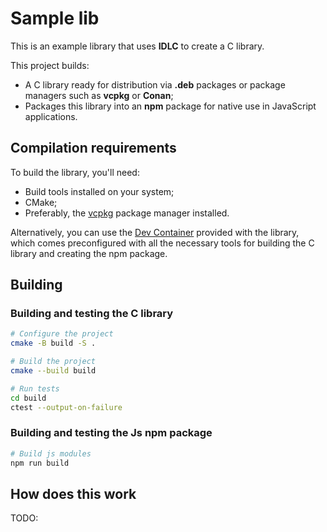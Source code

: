 # Sample lib

This is an example library that uses **IDLC** to create a C library.

This project builds:
- A C library ready for distribution via **.deb** packages or package managers such as **vcpkg** or **Conan**;
- Packages this library into an **npm** package for native use in JavaScript applications.

## Compilation requirements

To build the library, you'll need:
- Build tools installed on your system;
- CMake;
- Preferably, the [vcpkg](https://learn.microsoft.com/vcpkg/get_started/get-started) package manager installed.

Alternatively, you can use the [Dev Container](https://code.visualstudio.com/docs/devcontainers/containers) provided with the library, which comes preconfigured with all the necessary tools for building the C library and creating the npm package.

## Building 

### Building and testing the C library

```bash
# Configure the project
cmake -B build -S .

# Build the project
cmake --build build

# Run tests
cd build
ctest --output-on-failure
```

### Building and testing the Js npm package

```bash
# Build js modules
npm run build
```

## How does this work

TODO:
